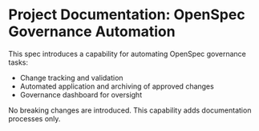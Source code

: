 # Project Documentation: OpenSpec Governance Automation

This spec introduces a capability for automating OpenSpec governance tasks:

- Change tracking and validation
- Automated application and archiving of approved changes
- Governance dashboard for oversight

No breaking changes are introduced. This capability adds documentation processes only.
